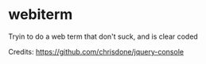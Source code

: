 # webiterm
Tryin to do a web term that don't suck, and is clear coded


Credits:
https://github.com/chrisdone/jquery-console
